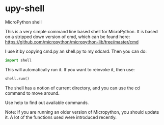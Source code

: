 upy-shell
=========

MicroPython shell

This is a very simple command line based shell for MicroPython.
It is based on a stripped down version of cmd, which can be found
here: https://github.com/micropython/micropython-lib/tree/master/cmd

I use it by copying cmd.py an shell.py to my sdcard.
Then you can do:
```python
import shell
```
This will automatically run it. If you want to reinvoke it, then use:
```python
shell.run()
```

The shell has a notion of current directory, and you can use the cd command
to move around.

Use help to find out available commands.


Note: If you are running an older version of Micropython, you should update it. A lot of the functions used were introduced recently.
